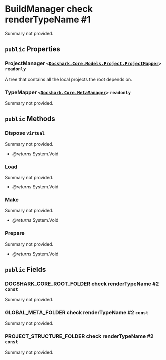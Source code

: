 # BuildManager check renderTypeName #1

Summary not provided.

## `public` Properties

### ProjectManager <code><<a href="./Models\Project\ProjectMapper.md">Docshark.Core.Models.Project.ProjectMapper</a>></code> `readonly`

A tree that contains all the local projects the root depends on.

### TypeMapper <code><<a href="./MetaManager.md">Docshark.Core.MetaManager</a>></code> `readonly`

Summary not provided.



## `public` Methods

### Dispose `virtual`

Summary not provided.

- *@returns* System.Void

### Load

Summary not provided.

- *@returns* System.Void

### Make

Summary not provided.

- *@returns* System.Void

### Prepare

Summary not provided.

- *@returns* System.Void

## `public` Fields

### DOCSHARK_CORE_ROOT_FOLDER check renderTypeName #2 `const`

Summary not provided.

### GLOBAL_META_FOLDER check renderTypeName #2 `const`

Summary not provided.

### PROJECT_STRUCTURE_FOLDER check renderTypeName #2 `const`

Summary not provided.